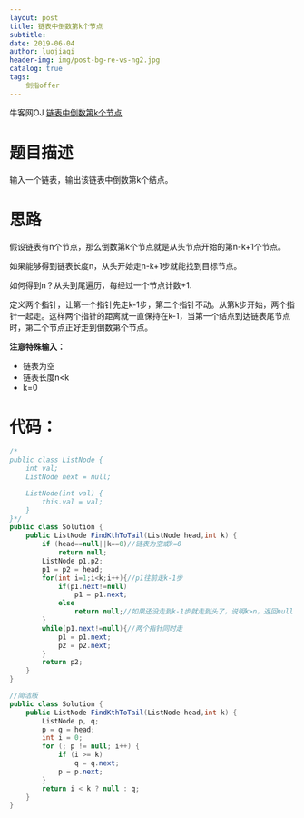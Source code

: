 ```yaml
---
layout: post                          
title: 链表中倒数第k个节点                              
subtitle:                             
date: 2019-06-04                      
author: luojiaqi                      
header-img: img/post-bg-re-vs-ng2.jpg 
catalog: true                         
tags:                                 
    剑指offer
---
```


牛客网OJ [链表中倒数第k个节点](![1559652094983](<https://www.nowcoder.com/practice/529d3ae5a407492994ad2a246518148a?tpId=13&tqId=11167&tPage=1&rp=1&ru=/ta/coding-interviews&qru=/ta/coding-interviews/question-ranking>))

# 题目描述

输入一个链表，输出该链表中倒数第k个结点。

# 思路

假设链表有n个节点，那么倒数第k个节点就是从头节点开始的第n-k+1个节点。

如果能够得到链表长度n，从头开始走n-k+1步就能找到目标节点。

如何得到n？从头到尾遍历，每经过一个节点计数+1.

定义两个指针，让第一个指针先走k-1步，第二个指针不动。从第k步开始，两个指针一起走。这样两个指针的距离就一直保持在k-1，当第一个结点到达链表尾节点时，第二个节点正好走到倒数第个节点。

**注意特殊输入：**

+ 链表为空
+ 链表长度n<k
+ k=0

# 代码：

```java
/*
public class ListNode {
    int val;
    ListNode next = null;

    ListNode(int val) {
        this.val = val;
    }
}*/
public class Solution {
    public ListNode FindKthToTail(ListNode head,int k) {
		if (head==null||k==0)//链表为空或k=0
            return null;
        ListNode p1,p2;
        p1 = p2 = head;
        for(int i=1;i<k;i++){//p1往前走k-1步
            if(p1.next!=null)
                p1 = p1.next;
            else
                return null;//如果还没走到k-1步就走到头了，说明k>n，返回null
        }
        while(p1.next!=null){//两个指针同时走
            p1 = p1.next;
            p2 = p2.next;
        }
        return p2;
    }
}
```

```java
//简洁版
public class Solution {
	public ListNode FindKthToTail(ListNode head,int k) {
        ListNode p, q;
        p = q = head;
        int i = 0;
        for (; p != null; i++) {
            if (i >= k)
                q = q.next;
            p = p.next;
        }
        return i < k ? null : q;
    }
}
```

